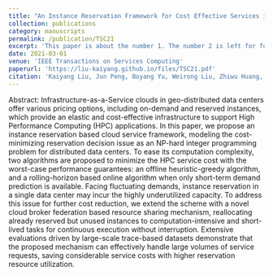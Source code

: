 ```yaml
---
title: "An Instance Reservation Framework for Cost Effective Services in Geo-Distributed Data Centers"
collection: publications
category: manuscripts
permalink: /publication/TSC21
excerpt: 'This paper is about the number 1. The number 2 is left for future work.'
date: 2021-03-01
venue: 'IEEE Transactions on Services Computing'
paperurl: 'https://liu-kaiyang.github.io/files/TSC21.pdf'
citation: 'Kaiyang Liu, Jun Peng, Boyang Yu, Weirong Liu, Zhiwu Huang, Jianping Pan. An instance reservation framework for cost effective services in geo-distributed data centers, IEEE Transactions on Services Computing, vol. 14, no. 2, pp. 356–370, 2021.'
---
```


Abstract: Infrastructure-as-a-Service clouds in geo-distributed data centers offer various pricing options, including on-demand and reserved instances, which provide an elastic and cost-effective infrastructure to support High Performance Computing (HPC) applications. In this paper, we propose an instance reservation based cloud service framework, modeling the cost-minimizing reservation decision issue as an NP-hard integer programming problem for distributed data centers. To ease its computation complexity, two algorithms are proposed to minimize the HPC service cost with the worst-case performance guarantees: an offline heuristic-greedy algorithm, and a rolling-horizon based online algorithm when only short-term demand prediction is available. Facing fluctuating demands, instance reservation in a single data center may incur the highly underutilized capacity. To address this issue for further cost reduction, we extend the scheme with a novel cloud broker federation based resource sharing mechanism, reallocating already reserved but unused instances to computation-intensive and short-lived tasks for continuous execution without interruption. Extensive evaluations driven by large-scale trace-based datasets demonstrate that the proposed mechanism can effectively handle large volumes of service requests, saving considerable service costs with higher reservation resource utilization.
